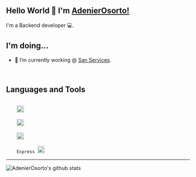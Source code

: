 ## Hello World 🤖 I'm [AdenierOsorto!](https://www.instagram.com/adenierosorto)
I'm a Backend developer 💻.

## I'm doing...

- 🔭 I’m currently working @ [San Services](https://www.sanservices.hn/).
<br />

## Languages and Tools
<code>
    <img height="20" src="https://go.dev/images/go-logo-white.svg" alt="Go Logo"/>
</code>
<code>
    <img height="20" src="https://upload.wikimedia.org/wikipedia/commons/thumb/9/99/Unofficial_JavaScript_logo_2.svg/640px-Unofficial_JavaScript_logo_2.svg.png" alt="JavaScript Logo"/>
</code>
<code>
    <img height="20" src="https://echo.labstack.com/img/logo-dark.svg" alt="Echo Logo"/>
</code>
<code>
    Express <img height="20" src="https://upload.wikimedia.org/wikipedia/commons/thumb/9/99/Unofficial_JavaScript_logo_2.svg/640px-Unofficial_JavaScript_logo_2.svg.png" alt="JavaScript Logo"/>
</code>

---

![AdenierOsorto's github stats](https://github-readme-stats.vercel.app/api?username=AdenierOsorto&show_icons=true&hide_border=true)
